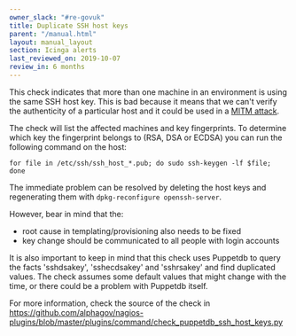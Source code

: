 ```yaml
---
owner_slack: "#re-govuk"
title: Duplicate SSH host keys
parent: "/manual.html"
layout: manual_layout
section: Icinga alerts
last_reviewed_on: 2019-10-07
review_in: 6 months
---
```


This check indicates that more than one machine in an environment is
using the same SSH host key. This is bad because it means that we can't
verify the authenticity of a particular host and it could be used in a
[MITM attack](http://en.wikipedia.org/wiki/Man-in-the-middle_attack).

The check will list the affected machines and key fingerprints. To
determine which key the fingerprint belongs to (RSA, DSA or ECDSA) you
can run the following command on the host:

    for file in /etc/ssh/ssh_host_*.pub; do sudo ssh-keygen -lf $file; done

The immediate problem can be resolved by deleting the host keys and
regenerating them with `dpkg-reconfigure openssh-server`.

However, bear in mind that the:

-   root cause in templating/provisioning also needs to be fixed
-   key change should be communicated to all people with login accounts

It is also important to keep in mind that this check uses Puppetdb to query
the facts 'sshdsakey', 'sshecdsakey' and 'sshrsakey' and find duplicated values.
The check assumes some default values that might change with the time, or there
could be a problem with Puppetdb itself.

For more information, check the source of the check in https://github.com/alphagov/nagios-plugins/blob/master/plugins/command/check_puppetdb_ssh_host_keys.py
